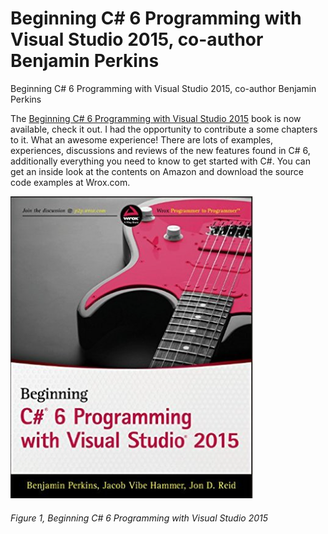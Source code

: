 # Beginning C# 6 Programming with Visual Studio 2015, co-author Benjamin Perkins

Beginning C# 6 Programming with Visual Studio 2015, co-author Benjamin Perkins

The [Beginning C# 6 Programming with Visual Studio 2015][LINK1] book is now available, check it out.  I had the opportunity to contribute a some chapters to it.  What an awesome experience!  There are lots of examples, experiences, discussions and reviews of the new features found in C# 6, additionally everything you need to know to get started with C#.  You can get an inside look at the contents on Amazon and download the source code examples at Wrox.com.

![Beginning C# 6 Programming with Visual Studio 2015][FIGURE1]
###### Figure 1, Beginning C# 6 Programming with Visual Studio 2015

[FIGURE1]: ../images/2016/msdn-0597.png "Figure 1, Beginning C# 6 Programming with Visual Studio 2015"
[LINK1]: http://www.wrox.com/WileyCDA/WroxTitle/Beginning-Visual-C-2015-Programming.productCd-1119096685.html
